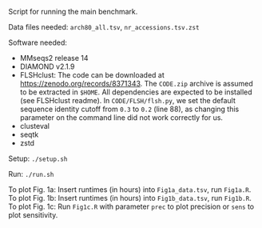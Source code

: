 Script for running the main benchmark.

Data files needed: `arch80_all.tsv`, `nr_accessions.tsv.zst`

Software needed:

- MMseqs2 release 14
- DIAMOND v2.1.9
- FLSHclust: The code can be downloaded at https://zenodo.org/records/8371343.
  The `CODE.zip` archive is assumed to be extracted in `$HOME`. All dependencies
  are expected to be installed (see FLSHclust readme). In `CODE/FLSH/flsh.py`, we
  set the default sequence identity cutoff from `0.3` to `0.2` (line 88), as
  changing this parameter on the command line did not work correctly for us.
- clusteval
- seqtk
- zstd

Setup: `./setup.sh`

Run: `./run.sh`

To plot Fig. 1a: Insert runtimes (in hours) into `Fig1a_data.tsv`, run `Fig1a.R`.
To plot Fig. 1b: Insert runtimes (in hours) into `Fig1b_data.tsv`, run `Fig1b.R`.
To plot Fig. 1c: Run `Fig1c.R` with parameter `prec` to plot precision or `sens`
to plot sensitivity.